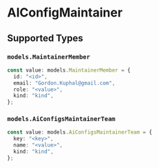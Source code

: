 # AIConfigMaintainer


## Supported Types

### `models.MaintainerMember`

```typescript
const value: models.MaintainerMember = {
  id: "<id>",
  email: "Gordon.Kuphal@gmail.com",
  role: "<value>",
  kind: "kind",
};
```

### `models.AiConfigsMaintainerTeam`

```typescript
const value: models.AiConfigsMaintainerTeam = {
  key: "<key>",
  name: "<value>",
  kind: "kind",
};
```

